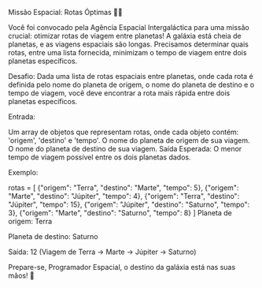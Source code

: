 Missão Espacial: Rotas Óptimas 🚀🌌


Você foi convocado pela Agência Espacial Intergaláctica para uma missão crucial: otimizar rotas de viagem entre planetas! A galáxia está cheia de planetas, e as viagens espaciais são longas. Precisamos determinar quais rotas, entre uma lista fornecida, minimizam o tempo de viagem entre dois planetas específicos.

Desafio: Dada uma lista de rotas espaciais entre planetas, onde cada rota é definida pelo nome do planeta de origem, o nome do planeta de destino e o tempo de viagem, você deve encontrar a rota mais rápida entre dois planetas específicos.

Entrada:

Um array de objetos que representam rotas, onde cada objeto contém: 'origem', 'destino' e 'tempo'.
O nome do planeta de origem de sua viagem.
O nome do planeta de destino de sua viagem.
Saída Esperada: O menor tempo de viagem possível entre os dois planetas dados.

Exemplo:

rotas = [
  {"origem": "Terra", "destino": "Marte", "tempo": 5},
  {"origem": "Marte", "destino": "Júpiter", "tempo": 4},
  {"origem": "Terra", "destino": "Júpiter", "tempo": 15},
  {"origem": "Júpiter", "destino": "Saturno", "tempo": 3},
  {"origem": "Marte", "destino": "Saturno", "tempo": 8}
]
Planeta de origem: Terra

Planeta de destino: Saturno

Saída: 12 (Viagem de Terra -> Marte -> Júpiter -> Saturno)

Prepare-se, Programador Espacial, o destino da galáxia está nas suas mãos! 💫
